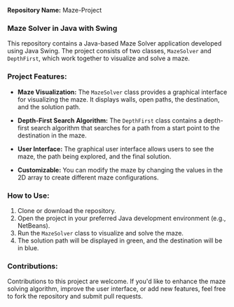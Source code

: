 **Repository Name:** Maze-Project

### Maze Solver in Java with Swing

This repository contains a Java-based Maze Solver application developed using Java Swing. The project consists of two classes, `MazeSolver` and `DepthFirst`, which work together to visualize and solve a maze.

### Project Features:

- **Maze Visualization:** The `MazeSolver` class provides a graphical interface for visualizing the maze. It displays walls, open paths, the destination, and the solution path.

- **Depth-First Search Algorithm:** The `DepthFirst` class contains a depth-first search algorithm that searches for a path from a start point to the destination in the maze.

- **User Interface:** The graphical user interface allows users to see the maze, the path being explored, and the final solution.

- **Customizable:** You can modify the maze by changing the values in the 2D array to create different maze configurations.

### How to Use:

1. Clone or download the repository.
2. Open the project in your preferred Java development environment (e.g., NetBeans).
3. Run the `MazeSolver` class to visualize and solve the maze.
4. The solution path will be displayed in green, and the destination will be in blue.

### Contributions:
Contributions to this project are welcome. If you'd like to enhance the maze solving algorithm, improve the user interface, or add new features, feel free to fork the repository and submit pull requests.
